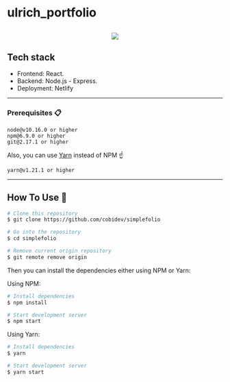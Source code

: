 # ulrich_portfolio

<h2 align="center">
  <img src="https://github.com/UlrichDinh168/ulrich_portfolio/blob/master/ezgif.com-gif-maker.gif" />
  <br>
</h2>

## Tech stack
 - Frontend: React.
 - Backend: Node.js - Express.
 - Deployment: Netlify
---

### Prerequisites 📋
```
node@v10.16.0 or higher
npm@6.9.0 or higher
git@2.17.1 or higher
```

Also, you can use [Yarn](https://yarnpkg.com/) instead of NPM ☝️

```
yarn@v1.21.1 or higher
```

---

## How To Use 🔧

```bash
# Clone this repository
$ git clone https://github.com/cobidev/simplefolio

# Go into the repository
$ cd simplefolio

# Remove current origin repository
$ git remote remove origin
```

Then you can install the dependencies either using NPM or Yarn:

Using NPM:

```bash
# Install dependencies
$ npm install

# Start development server
$ npm start
```

Using Yarn:

```bash
# Install dependencies
$ yarn

# Start development server
$ yarn start
```
